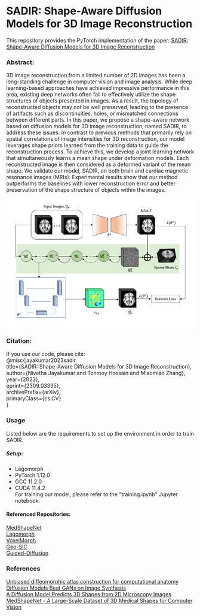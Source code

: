 # SADIR: Shape-Aware Diffusion Models for 3D Image Reconstruction
This repository provides the PyTorch implementation of the paper: [SADIR: Shape-Aware Diffusion Models for 3D Image Reconstruction](https://arxiv.org/abs/2309.03335)

### Abstract:
3D image reconstruction from a limited number of 2D images has been a long-standing challenge in computer vision and image analysis. While deep learning-based approaches have achieved impressive performance in this area, existing deep networks often fail to effectively utilize the shape structures of objects presented in images. As a result, the topology of reconstructed objects may not be well preserved, leading to the presence of artifacts such as discontinuities, holes, or mismatched connections between different parts. In this paper, we propose a shape-aware network based on diffusion models for 3D image reconstruction, named SADIR, to address these issues. In contrast to previous methods that primarily rely on spatial correlations of image intensities for 3D reconstruction, our model leverages shape priors learned from the training data to guide the reconstruction process. To achieve this, we develop a joint learning network that simultaneously learns a mean shape under deformation models. Each reconstructed image is then considered as a deformed variant of the mean shape. We validate our model, SADIR, on both brain and cardiac magnetic resonance images (MRIs). Experimental results show that our method outperforms the baselines with lower reconstruction error and better preservation of the shape structure of objects within the images.

![SADIR Network](network_architecture.png)

### Citation:
If you use our code, please cite: \
            @misc\{jayakumar2023sadir, \
                  title={SADIR: Shape-Aware Diffusion Models for 3D Image Reconstruction}, \
                  author={Nivetha Jayakumar and Tonmoy Hossain and Miaomiao Zhang},\
                  year={2023},\
                  eprint={2309.03335},\
                  archivePrefix={arXiv},\
                  primaryClass={cs.CV}\
            \}

### Usage
Listed below are the requirements to set up the environment in order to train SADIR.
##### Setup: 
- Lagomorph
- PyTorch 1.12.0
- GCC 11.2.0
- CUDA 11.4.2 \
For training our model, please refer to the "training.ipynb" Jupyter notebook.

#### Referenced Repositories:
[MedShapeNet](https://github.com/Jianningli/medshapenet-feedback) \
[Lagomorph](https://github.com/jacobhinkle/lagomorph) \
[VoxelMorph](https://github.com/voxelmorph/voxelmorph) \
[Geo-SIC](https://github.com/jw4hv/Geo-SIC) \
[Guided-Diffusion](https://github.com/openai/guided-diffusion) 

### References
[Unbiased diffeomorphic atlas construction for computational anatomy](https://pubmed.ncbi.nlm.nih.gov/15501084/) \
[Diffusion Models Beat GANs on Image Synthesis](https://arxiv.org/abs/2105.05233) \
[A Diffusion Model Predicts 3D Shapes from 2D Microscopy Images](https://arxiv.org/abs/2208.14125) \
[MedShapeNet - A Large-Scale Dataset of 3D Medical Shapes for Computer Vision](https://arxiv.org/pdf/2308.16139.pdf) 
